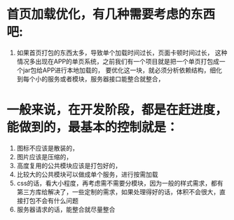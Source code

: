 
# 首页加载优化，有几种需要考虑的东西吧:
1. 如果首页打包的东西太多，导致单个加载时间过长，页面卡顿时间过长，
 这种情况多出现在APP的单页系统，之前我们有一个项目就是把一个单页打包成一个jar包给APP进行本地加载的，
要优化这一块，就必须分析依赖结构，细化到每个小的服务或者模块，服务器接口能整合就整合，


# 一般来说，在开发阶段，都是在赶进度，能做到的，最基本的控制就是：
1. 图标不应该是散装的，
2. 图片应该是压缩的，
3. 高度复用的公共模块应该是打包好的，
4. 比较大的公共模块可以做成单个服务，进行按需加载
5. css的话，看大小程度，再考虑需不需要分模块，因为一般的样式需求，都有第三方库给解决了，一些定制的需求，如果处理得好的话，体积不会很大，直接打包不会有什么问题
6. 服务器请求的话，能整合就尽量整合


